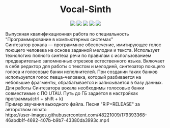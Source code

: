 <h1 align="center">Vocal-Sinth</h1> 
<p align="center">
<img src="https://img.shields.io/badge/Developed%20by-Aleksey%20Bubnov-green.svg" >
<img src="https://img.shields.io/badge/C%2B%2B-2020-green.svg" >
<img src="https://img.shields.io/badge/Qt-5.15.2-green.svg" >
<img src="https://badges.frapsoft.com/os/v1/open-source.svg?v=103.svg" >
<img src="https://img.shields.io/github/stars/PorisulkiP/Vocal-Sinth.svg?style=flat">
</p>
Выпускная квалификационная работа по специальность "Программирование в компьютерных системах"
<br>
Синтезатор вокала — программное обеспечение, имитирующее голос поющего человека на основе заданной мелодии и текста. Использует технологию полного синтеза речи по правилам с использованием предварительно запомненных отрезков естественного языка. Включает в себя редактор для работы с текстом и мелодией, синтезатор поющего голоса и голосовые банки исполнителей. При создании таких банков используется голос певца-человека, который разбивается на небольшие фрагменты, обрабатывается и записывается в базу данных.
Для работы Синтезатора вокала необходимы голосовые банки совместимые с ПО UTAU. Путь до ГБ задаётся в настройках программы(ctrl + shift + k)
<br>
Пример звучания выходного файла. Песня "RIP=RELEASE" за авторством minato <br>
https://user-images.githubusercontent.com/48221009/179393368-46abdb1f-4692-407b-b9b7-43380da3993c.mp4


